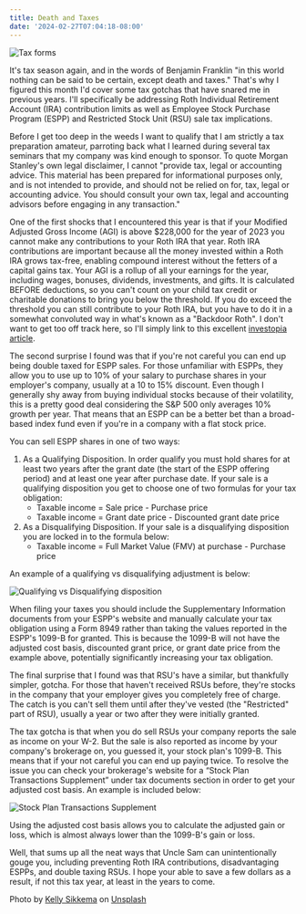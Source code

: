 ```yaml
---
title: Death and Taxes
date: '2024-02-27T07:04:18-08:00'
---
```

![Tax forms](/img/blog/taxes.jpg)

It's tax season again, and in the words of Benjamin Franklin "in this world nothing can be said to be certain, except death and taxes." That's why I figured this month I'd cover some tax gotchas that have snared me in previous years.  I'll specifically be addressing Roth Individual Retirement Account (IRA) contribution limits as well as Employee Stock Purchase Program (ESPP) and Restricted Stock Unit (RSU) sale tax implications.  

Before I get too deep in the weeds I want to qualify that I am strictly a tax preparation amateur, parroting back what I learned during several tax seminars that my company was kind enough to sponsor.  To quote Morgan Stanley's own legal disclaimer, I cannot "provide tax, legal or accounting advice. This material has been prepared for informational purposes only, and is not intended to provide, and should not be relied on for, tax, legal or accounting advice. You should consult your own tax, legal and accounting advisors before engaging in any transaction."

One of the first shocks that I encountered this year is that if your Modified Adjusted Gross Income (AGI) is above $228,000 for the year of 2023 you cannot make any contributions to your Roth IRA that year.  Roth IRA contributions are important because all the money invested within a Roth IRA grows tax-free, enabling compound interest without the fetters of a capital gains tax. Your AGI is a rollup of all your earnings for the year, including wages, bonuses, dividends, investments, and gifts.  It is calculated BEFORE deductions, so you can't count on your child tax credit or charitable donations to bring you below the threshold.  If you do exceed the threshold you can still contribute to your Roth IRA, but you have to do it in a somewhat convoluted way in what's known as a "Backdoor Roth". I don't want to get too off track here, so I'll simply link to this excellent [investopia article](https://www.investopedia.com/terms/b/backdoor-roth-ira.asp).

The second surprise I found was that if you're not careful you can end up being double taxed for ESPP sales.  For those unfamiliar with ESPPs, they allow you to use up to 10% of your salary to purchase shares in your employer's company, usually at a 10 to 15% discount.  Even though I generally shy away from buying individual stocks because of their volatility, this is a pretty good deal considering the S&P 500 only averages 10% growth per year. That means that an ESPP can be a better bet than a broad-based index fund even if you're in a company with a flat stock price. 

You can sell ESPP shares in one of two ways:

1. As a Qualifying Disposition. In order qualify you must hold shares for at least two years after the grant date (the start of the ESPP offering period) and at least one year after purchase date. If your sale is a qualifying disposition you get to choose one of two formulas for your tax obligation:
   * Taxable income = Sale price - Purchase price 
   * Taxable income = Grant date price - Discounted grant date price 
2. As a Disqualifying Disposition. If your sale is a disqualifying disposition you are locked in to the formula below:
   * Taxable income = Full Market Value (FMV) at purchase - Purchase price

An example of a qualifying vs disqualifying adjustment is below:

![Qualifying vs Disqualifying disposition](/img/blog/qualifying.jpg)



When filing your taxes you should include the Supplementary Information documents from your ESPP's website and manually calculate your tax obligation using a Form 8949 rather than taking the values reported in the ESPP's 1099-B for granted.  This is because the 1099-B will not have the adjusted cost basis, discounted grant price, or grant date price from the example above, potentially significantly increasing your tax obligation.

The final surprise that I found was that RSU's have a similar, but thankfully simpler, gotcha.  For those that haven't received RSUs before, they're stocks in the company that your employer gives you completely free of charge.  The catch is you can't sell them until after they've vested (the "Restricted" part of RSU), usually a year or two after they were initially granted. 

The tax gotcha is that when you do sell RSUs your company reports the sale as income on your W-2.  But the sale is also reported as income by your company's brokerage on, you guessed it, your stock plan's 1099-B. This means that if your not careful you can end up paying twice.  To resolve the issue you can check your brokerage's website for a “Stock Plan Transactions Supplement” under tax documents section in order to get your adjusted cost basis. An example is included below:

![Stock Plan Transactions Supplement](/img/blog/transactions.png)

Using the adjusted cost basis allows you to calculate the adjusted gain or loss, which is almost always lower than the 1099-B's gain or loss.

Well, that sums up all the neat ways that Uncle Sam can unintentionally gouge you, including preventing Roth IRA contributions, disadvantaging ESPPs, and double taxing RSUs.  I hope your able to save a few dollars as a result, if not this tax year, at least in the years to come. 

Photo by <a href="https://unsplash.com/@kellysikkema?utm_content=creditCopyText&utm_medium=referral&utm_source=unsplash">Kelly Sikkema</a> on <a href="https://unsplash.com/photos/white-printed-paper-8DEDp6S93Po?utm_content=creditCopyText&utm_medium=referral&utm_source=unsplash">Unsplash</a>
